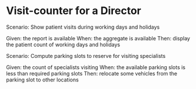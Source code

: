 # Visit-counter for a Director

Scenario: Show patient visits during working days and holidays

  Given: the report is available
  When: the aggregate is available
 Then: display the patient count of working days and holidays 

Scenario: Compute parking slots to reserve for visiting specialists

  Given: the count of specialists visiting
  When: the available parking slots is less than required parking slots
  Then: relocate some vehicles from the parking slot to other locations
